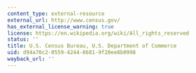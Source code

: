 ```yaml
---
content_type: external-resource
external_url: http://www.census.gov/
has_external_license_warning: true
license: https://en.wikipedia.org/wiki/All_rights_reserved
status: ''
title: U.S. Census Bureau, U.S. Department of Commerce
uid: d94a70c2-0559-4244-8681-9f20ee8b0998
wayback_url: ''
---
```

